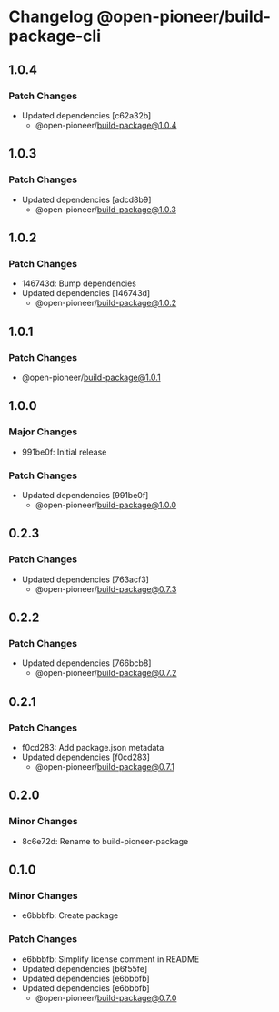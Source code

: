 # Changelog @open-pioneer/build-package-cli

## 1.0.4

### Patch Changes

-   Updated dependencies [c62a32b]
    -   @open-pioneer/build-package@1.0.4

## 1.0.3

### Patch Changes

-   Updated dependencies [adcd8b9]
    -   @open-pioneer/build-package@1.0.3

## 1.0.2

### Patch Changes

-   146743d: Bump dependencies
-   Updated dependencies [146743d]
    -   @open-pioneer/build-package@1.0.2

## 1.0.1

### Patch Changes

-   @open-pioneer/build-package@1.0.1

## 1.0.0

### Major Changes

-   991be0f: Initial release

### Patch Changes

-   Updated dependencies [991be0f]
    -   @open-pioneer/build-package@1.0.0

## 0.2.3

### Patch Changes

-   Updated dependencies [763acf3]
    -   @open-pioneer/build-package@0.7.3

## 0.2.2

### Patch Changes

-   Updated dependencies [766bcb8]
    -   @open-pioneer/build-package@0.7.2

## 0.2.1

### Patch Changes

-   f0cd283: Add package.json metadata
-   Updated dependencies [f0cd283]
    -   @open-pioneer/build-package@0.7.1

## 0.2.0

### Minor Changes

-   8c6e72d: Rename to build-pioneer-package

## 0.1.0

### Minor Changes

-   e6bbbfb: Create package

### Patch Changes

-   e6bbbfb: Simplify license comment in README
-   Updated dependencies [b6f55fe]
-   Updated dependencies [e6bbbfb]
-   Updated dependencies [e6bbbfb]
    -   @open-pioneer/build-package@0.7.0
